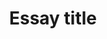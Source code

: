 ---
categories: writing
layout: essay

title: Essay title
description: This is the description
intro: This is the essay intro

thumb: 
- image: [ Thumb should be 360px x 212px - maybe bigger, test on tablet]
  credit:
---